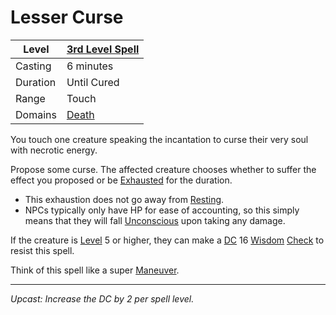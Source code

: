 # Lesser Curse

| Level    | [3rd Level Spell](3rd%20Level%20Spells.md) |
| -------- | -------------------------------------------- |
| Casting  | 6 minutes                                    |
| Duration | Until Cured                                  |
| Range    | Touch                                        |
| Domains  | [Death](../../../Spell%20Domains/Death.md)   |

You touch one creature speaking the incantation to curse their very soul with necrotic energy.

Propose some curse. The affected creature chooses whether to suffer the effect you proposed or be [Exhausted](../../../../Conditions/Exhausted.md) for the duration.
- This exhaustion does not go away from [Resting](../../../../Game%20Procedures/Resting.md).
- NPCs typically only have HP for ease of accounting, so this simply means that they will fall [Unconscious](../../../../Conditions/Unconscious.md) upon taking any damage.

If the creature is [Level](../../../../Player%20Characters/Derived%20Statistics/Level.md) 5 or higher, they can make a [DC](../../../../Game%20Procedures/DC.md) 16 [Wisdom](../../../../Player%20Characters/Chosen%20Statistics/Wisdom.md) [Check](../../../../Game%20Procedures/Check.md) to resist this spell.

Think of this spell like a super [Maneuver](../../../../Game%20Procedures/Maneuver.md).

---
*Upcast: Increase the DC by 2 per spell level.*